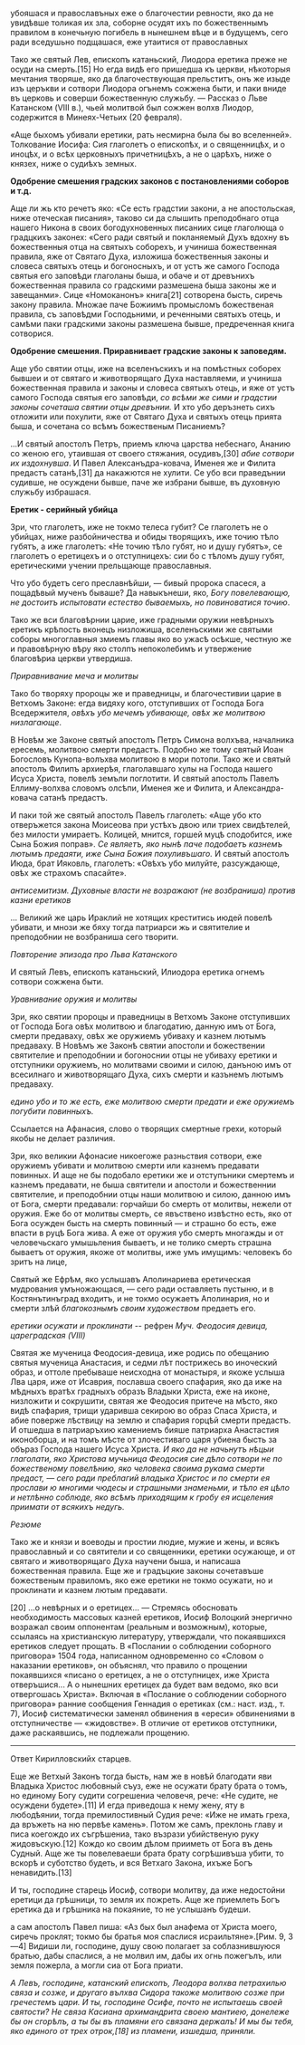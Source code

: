 убояшася и православъных еже о благочестии ревности, яко да не увидѣвше толикая их зла, соборне осудят ихъ по божественнымъ правилом в конечьную погибель в нынешнем вѣце и в будущемъ, сего ради вседушьно подщашася, еже утаитися от православных

Тако же святый Лев, епископъ катаньский, Лиодора еретика преже не осуди на смерть.[15] Но егда видѣ его пришедша къ церкви, нѣкоторыя мечтания творяше, яко да благочествующая прельститъ, онъ же изыде изъ церъкви и сотвори Лиодора огънемъ сожжена быти, и паки вниде въ церковь и соверши божественную служьбу.
 — Рассказ о Льве Катанском (VIII в.), чьей молитвой был сожжен волхв Лиодор, содержится в Минеях-Четьих (20 февраля).

«Аще быхомъ убивали еретики, рать несмирна была бы во вселенней».
Толкование Иосифа:
Сия глаголетъ о епископѣх, и о священницѣх, и о иноцѣх, и о всѣх церковныхъ причетницѣхъ, а не о царѣхъ, ниже о князех, ниже о судиѣхъ земных.

**Одобрение смешения градских законов с постановлениями соборов и т.д.**

Аще ли жь кто речетъ яко: «Се есть градстии закони, а не апостольская, ниже отеческая писания», таково си да слышить преподобнаго отца нашего Никона в своих богодухновенных писаниих сице глаголюща о градцкихъ законех: «Сего ради святый и покланяемый Духъ вдохну въ божественныя отца на святыхъ соборехъ, и учиниша божественная правила, яже от Святаго Духа, изложиша божественныя законы и словеса святыхъ отець и богоносныхъ, и от устъ же самого Господа святыя его заповѣди глаголаны быша, и обаче и от древънихъ божественная правила со градскими размешена быша законы же и завещанми». Сице «Номоканонъ» книга[21] сотворена бысть, сиречь закону правила. Множае паче Божиимъ промысломъ божественая правила, съ заповѣдми Господьними, и реченными святыхъ отець, и самѣми паки градскими законы размешена бывше, предреченная книга сотворися.
 
**Одобрение смешения. Приравнивает градские законы к заповедям.**

Аще убо святии отцы, иже на вселенъскихъ и на помѣстных соборех бывшеи и от святаго и животворящаго Духа наставляеми, и учиниша божественная правила и законы и словеса святыхъ отець, и яже от устъ самого Господа святыя его заповѣди, *со всѣми же сими и градстии законы сочеташа святии отцы древънии.* И хто убо деръзнеть сихъ отложити или похулити, яже от Святаго Духа и святыхъ отець прията быша, и сочетана со всѣмъ божественым Писаниемъ?
 
...И святый апостолъ Петръ, приемъ ключа царства небеснаго, Ананию со женою его, утаившая от своего стяжания, осудивъ,[30] *абие сотвори их издохнувша*. И Павел Алексанъдра-ковача, Именея же и Филита предастъ сатанѣ,[31] да накажются не хулити. Се убо вси праведънии судивше, не осуждени бывше, паче же избрани бывше, въ духовную служьбу избрашася.

**Еретик - серийный убийца** 

Зри, что глаголетъ, иже не токмо телеса губит? Се глаголетъ не о убийцах, ниже разбойничества и обиды творящихъ, иже точию тѣло губятъ, а иже глаголетъ: «Не точию тѣло губят, но и душу губятъ», се глаголетъ о еретицехъ и о отступницехъ: сии бо с тѣломъ душу губят, еретическими учении прельщающе православныя.

Что убо будетъ сего преславнѣйши, — бивый пророка спасеся, а пощадѣвый мученъ бываше? Да навыкънеши, яко, *Богу повелевающю, не достоитъ испытовати естество бываемыхь, но повиноватися точию*.

Тако же вси благовѣрнии царие, иже градными оружии невѣрныхъ еретикъ крѣпость вконецъ низложиша, вселенъскими же святыми соборы многоглавныя змиемъ главы яко во ужасѣ осѣкше, честную же и правовѣрную вѣру яко столпъ непоколебимъ и утвержение благовѣриа церкви утвердиша.

*Приравнивание меча и молитвы*

Тако бо творяху пророцы же и праведницы, и благочестивии царие в Ветхомъ Законе: егда видяху кого, отступивших от Господа Бога Вседержителя, *овѣхъ убо мечемъ убивающе, овѣх же молитвою низлагающе*.


В Новѣм же Законе святый апостолъ Петръ Симона волхъва, началника ересемь, молитвою смерти предастъ. Подобно же тому святый Иоан Богословъ Кунопа-волъхва молитвою в мори потопи. Тако же и святый апостолъ Филипъ архиерѣя, глаголавшаго хулы на Господа нашего Исуса Христа, повелѣ земъли поглотити. И святый апостолъ Павелъ Еллиму-волхва словомъ олсѣпи, Именея же и Филита, и Александра-ковача сатанѣ предастъ.

И паки той же святый апостолъ Павелъ глаголеть: «Аще убо кто отверъжется закона Моисеова при устѣхъ двою или триех свидѣтелей, без милости умираетъ. Колицей, мнится, горшей муцѣ сподобится, иже Сына Божия поправ». *Се являетъ, яко нынѣ паче подобаетъ казнемъ лютымъ предаяти, иже Сына Божия похуливъшаго.*  И святый апостолъ Июда, брат Ияковль, глаголетъ: «Овѣхъ убо милуйте, разсуждающе, овѣх же страхомъ спасайте».

*антисемитизм. Духовные власти не возражают (не возбраниша) против казни еретиков*

...
Великий же царь Ираклий не хотящих креститись июдей повелѣ убивати, и мнози же бяху тогда патриарси жь и святителие и преподобнии не возбраниша сего творити. 
 
*Повторение эпизода про Льва Катанского*

И святый Левъ, епископъ катаньский, Илиодора еретика огнемъ сотвори сожжена быти.

*Уравнивание оружия и молитвы*

Зри, яко святии пророцы и праведницы в Ветхомъ Законе отступивших от Господа Бога овѣх молитвою и благодатию, данную имъ от Бога, смерти предаваху, овѣх же оружиемъ убиваху и казнем лютымъ предаваху. В Новѣмъ же Законѣ святии апостоли и божествении святителие и преподобнии и богоноснии отцы не убиваху еретики и отступники оружиемъ, но молитвами своими и силою, данъною имъ от всесилнаго и животворящаго Духа, сихъ смерти и казънемъ лютымъ предаваху.
 
*едино убо и то же есть, еже молитвою смерти предати и еже оружиемъ погубити повинныхъ.*

Ссылается на Афанасия, слово о творящих смертные грехи, который якобы не делает различия.

Зри, яко великии Афонасие никоегоже разньствия сотвори, еже оружиемъ убивати и молитвою смерти или казнемъ предавати повинных. И аще не бы подобало еретики же и отступъники смертемъ и казнемъ предавати, не быша святители и апостоли и божественнии святителие, и преподобнии отцы наши молитвою и силою, данною имъ от Бога, смерти предавали: горчайши бо смерть от молитвы, нежели от оружия. Еже бо от молитвы смерть, се явъствено извѣстно есть, яко от Бога осужден бысть на смерть повинный — и страшно бо есть, еже впасти в руцѣ Бога жива. А еже от оружия убо смерть многажды и от человечьскаго умышьления бываетъ, и не толико смерть страшна бываетъ от оружия, якоже от молитвы, иже умъ имущимъ: человекъ бо зритъ на лице,

Святый же Ефрѣм, яко услышавъ Аполинариева еретическая мудрования умъножающася, — сего ради оставляеть пустыню, и в Костянътинъград входитъ, и не токмо осужаетъ Аполинария, но и смерти злѣй *благокознымъ своим художеством* предаетъ его.

*еретики осужати и проклинати* -- рефрен
*Муч. Феодосия девица, цареградская (VIII)*

Святая же мученица Феодосия-девица, иже родись по обещанию святыя мученица Анастасия, и седми лѣт пострижесь во иноческий образ, и оттоле пребываше неисходна от монастыря, и якоже услыша Лва царя, иже от Исаврия, пославша своего спафария, яко да иже на мѣдныхъ вратѣх градныхъ образъ Владыки Христа, еже на иконе, низложити и сокрушити, святая же Феодосия притече на мѣсто, яко видѣ спафария, трищи ударивша секирою во образ Спаса Христа, и абие поверже лѣствицу на землю и спафария горцѣй смерти предастъ. И отшедша в патриаръхию камениемъ бияше патриарха Анастастия иконоборца, и на томъ мѣсте от злочестиваго царя убиена бысть за объраз Господа нашего Исуса Христа. *И яко да не начьнутъ нѣцыи глаголати, яко Христова мучьница Феодосия сие дѣло сотвори не по божественому повелѣнию, яко человека своима рукама смерти предаст, — сего ради преблагий владыка Христос и по смерти ея прослави ю многими чюдесы и страшными знаменьми, и тѣло ея цѣло и нетлѣнно соблюде, яко всѣмъ приходящим к гробу ея исцеления приимати от всякихъ недугь.*

*Резюме*

Тако же и князи и воеводы и простии людие, мужие и жены, и всякъ православный и со святители и со священники, еретики осужающе, и от святаго и животворящаго Духа научени быша, и написаша божественная правила. Еще же и градъцкие законы сочетавъше божественым правиломъ, яко еже еретики не токмо осужати, но и проклинати и казнем лютым предавати.

 [20] ...о невѣрных и о еретицех... — Стремясь обосновать необходимость массовых казней еретиков, Иосиф Волоцкий энергично возражал своим оппонентам (реальным и возможным), которые, ссылаясь на христианскую литературу, утверждали, что покаявшихся еретиков следует прощать. В «Послании о соблюдении соборного приговора» 1504 года, написанном одновременно со «Словом о наказании еретиков», он объяснял, что правило о прощении покаявшихся «писано о еретицех, а не о отступницех, иже Христа отверъшися... А о нынешних еретицех да будет вам ведомо, яко вси отвергошась Христа». Включая в «Послание о соблюдении соборного приговора» ранние сообщения Геннадия о еретиках (см.: наст. изд., т. 7), Иосиф систематически заменял обвинения в «ереси» обвинениями в отступничестве — «жидовстве». В отличие от еретиков отступники, даже раскаявшись, не подлежали прощению.


 --------------------

Ответ Кирилловскийх старцев.

Еще же Ветхый Законъ тогда бысть, нам же в новѣй благодати яви Владыка Христос любовный съуз, еже не осужати брату брата о томъ, но единому Богу судити согрешениа человечя, рече: «Не судите, не осуждени будете».[11] И егда приведоша к нему жену, яту в любодѣянии, тогда премилостивный Судия рече: «Иже не имать греха, да връжеть на ню первѣе камень». Потом же самъ, преклонь главу и писа коегождо их съгрѣшениа, тако възрази убийственую руку жидовъскую.[12] Кождо ко своим дѣлом прииметь от Бога въ день Судный. Аще же ты повелеваеши брата брату согрѣшивъша убити, то вскорѣ и суботство будеть, и вся Ветхаго Закона, ихъже Богъ ненавидить.[13]

И ты, господине старець Иосиф, сотвори молитву, да иже недостойни еретици да грѣшници, то земля их пожреть. Аще же приемлеть Богъ еретика да и грѣшника на покаяние, то не услышанъ будеши.

а сам апостолъ Павел пиша: «Аз бых был анафема от Христа моего, сиречь проклят; токмо бы братья моя спаслися исраильтяне».[Рим. 9, 3—4] Видиши ли, господине, душу свою полагает за соблазнившуюся братью, дабы спаслися, а не молвил им, дабы их огнь пожегълъ, или земля пожерла, а могли сиа от Бога приати.

*А Левъ, господине, катанский епископъ, Леодора волхва петрахилью связа и созже, и другаго вълхва Сидора такоже молитвою созже при гречестемъ цари. И ты, господине Осифе, почто не испытаешь своей святости? Не связа Касиана архимандрита своею мантиею, донележе бы он сгорѣлъ, а ты бы въ пламяни его связана держалъ! И мы бы тебя, яко единого от трех отрок,[18] из пламени, изшедша, приняли.*



